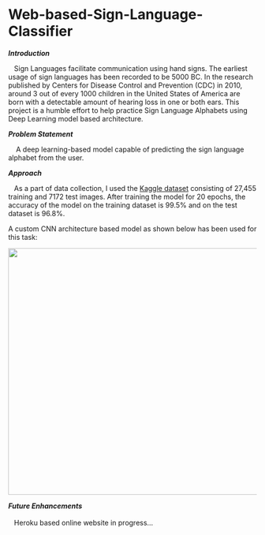 # Web-based-Sign-Language-Classifier
***Introduction***

&nbsp;&nbsp;&nbsp;Sign Languages facilitate communication using hand signs. The earliest usage of sign languages has been recorded to be 5000 BC. In the research published by Centers for Disease Control and Prevention (CDC) in 2010, around 3 out of every 1000 children in the United States of America are born with a detectable amount of hearing loss in one or both ears. This project is a humble effort to help practice Sign Language Alphabets using Deep Learning model based architecture.

***Problem Statement***

&nbsp;&nbsp;&nbsp; A deep learning-based model capable of predicting the sign language alphabet from the user. 

***Approach***

&nbsp;&nbsp;&nbsp;As a part of data collection, I used the <a href="https://www.kaggle.com/datamunge/sign-language-mnist">Kaggle dataset<a> consisting of 27,455 training and 7172 test images. After training the model for 20 epochs, the accuracy of the model on the training dataset is 99.5% and on the test dataset is 96.8%.

A custom CNN architecture based model as shown below has been used for this task:
<p align="center">
  <img width="900" height="500" src="https://user-images.githubusercontent.com/43301609/86128405-2cefdf80-ba96-11ea-8120-d02a76c794c3.PNG">
</p>

***Future Enhancements***<br><br>
&nbsp;&nbsp;&nbsp;Heroku based online website in progress…

